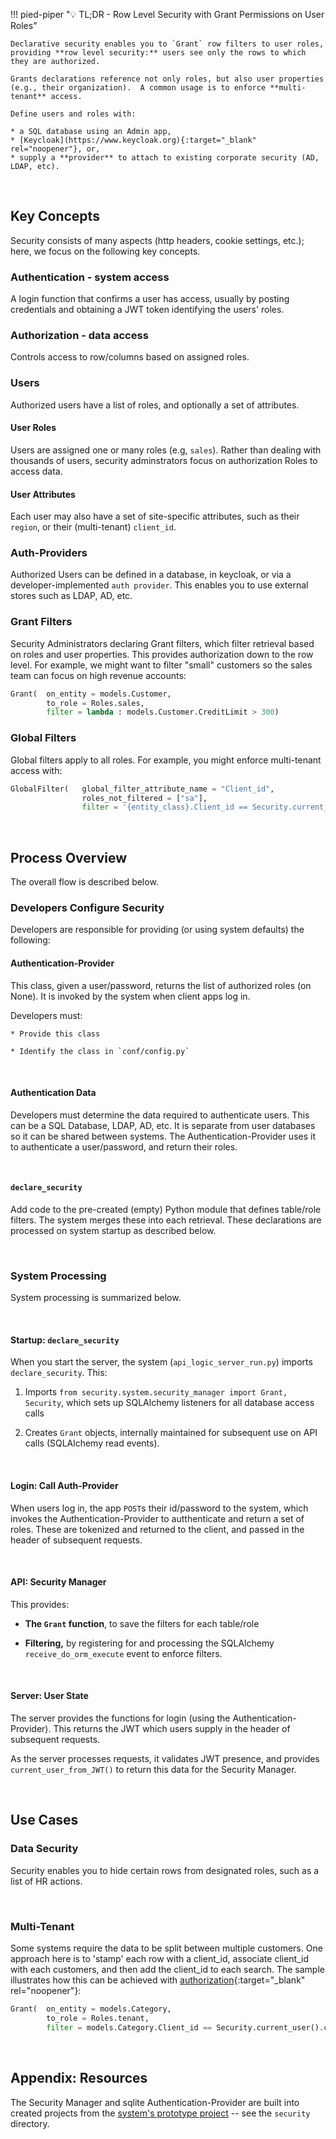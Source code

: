 !!! pied-piper ":bulb: TL;DR - Row Level Security with Grant Permissions on User Roles"

    Declarative security enables you to `Grant` row filters to user roles, providing **row level security:** users see only the rows to which they are authorized.  
    
    Grants declarations reference not only roles, but also user properties (e.g., their organization).  A common usage is to enforce **multi-tenant** access.

    Define users and roles with:
    
    * a SQL database using an Admin app,
    * [Keycloak](https://www.keycloak.org){:target="_blank" rel="noopener"}, or,
    * supply a **provider** to attach to existing corporate security (AD, LDAP, etc).

&nbsp;

## Key Concepts

Security consists of many aspects (http headers, cookie settings, etc.); here, we focus on the following key concepts.

### Authentication - system access

A login function that confirms a user has access, usually by posting credentials and obtaining a JWT token identifying the users' roles.

### Authorization - data access

Controls access to row/columns based on assigned roles.

### Users

Authorized users have a list of roles, and optionally a set of attributes.

#### User Roles

Users are assigned one or many roles (e.g, `sales`).  Rather than dealing with thousands of users, security adminstrators focus on authorization Roles to access data.

#### User Attributes

Each user may also have a set of site-specific attributes, such as their `region`, or their (multi-tenant) `client_id`.

### Auth-Providers

Authorized Users can be defined in a database, in keycloak, or via a developer-implemented ```auth provider```.  This enables you to use external stores such as LDAP, AD, etc.

### Grant Filters

Security Administrators declaring Grant filters, which filter retrieval based on roles and user properties.  This provides authorization down to the row level.  For example, we might want to filter "small" customers so the sales team can focus on high revenue accounts:

```python title='Focus Sales on high-revenue customers'
Grant(  on_entity = models.Customer,
        to_role = Roles.sales,
        filter = lambda : models.Customer.CreditLimit > 300)
```

### Global Filters

Global filters apply to all roles.  For example, you might enforce multi-tenant access with:

```python title='Global Filters apply to all roles'
GlobalFilter(   global_filter_attribute_name = "Client_id", 
                roles_not_filtered = ["sa"],
                filter = '{entity_class}.Client_id == Security.current_user().client_id')
```

&nbsp;

## Process Overview

The overall flow is described below.

### Developers Configure Security

Developers are responsible for providing (or using system defaults) the following:

#### Authentication-Provider

This class, given a user/password, returns the list of authorized roles (on None).  It is invoked by the system when client apps log in.

Developers must:

    * Provide this class

    * Identify the class in `conf/config.py`

&nbsp;

#### Authentication Data

Developers must determine the data required to authenticate users.  This can be a SQL Database, LDAP, AD, etc.  It is separate from user databases so it can be shared between systems.  The Authentication-Provider uses it to authenticate a user/password, and return their roles.

&nbsp;

#### `declare_security`

Add code to the pre-created (empty) Python module that defines table/role filters.  The system merges these into each retrieval.  These declarations are processed on system startup as described below.

&nbsp;

### System Processing

System processing is summarized below.

&nbsp;

#### Startup: `declare_security`

When you start the server, the system (`api_logic_server_run.py`) imports `declare_security`.  This:

1. Imports `from security.system.security_manager import Grant, Security`, which sets up SQLAlchemy listeners for all database access calls

2. Creates `Grant` objects, internally maintained for subsequent use on API calls (SQLAlchemy read events).

&nbsp;

#### Login: Call Auth-Provider

When users log in, the app `POST`s their id/password to the system, which invokes the Authentication-Provider to autthenticate and return a set of roles.  These are tokenized and returned to the client, and passed in the header of subsequent requests.

&nbsp;

#### API: Security Manager

This provides:

* __The `Grant` function__, to save the filters for each table/role

* __Filtering,__ by registering for and processing the SQLAlchemy `receive_do_orm_execute` event to enforce filters.

&nbsp;

#### Server: User State

The server provides the functions for login (using the Authentication-Provider).  This returns the JWT which users supply in the header of subsequent requests.

As the server processes requests, it validates JWT presence, and provides `current_user_from_JWT()` to return this data for the Security Manager.

&nbsp;

## Use Cases

### Data Security

Security enables you to hide certain rows from designated roles, such as a list of HR actions.

&nbsp;

### Multi-Tenant

Some systems require the data to be split between multiple customers.  One approach here is to 'stamp' each row with a client_id, associate client_id with each customers, and then add the client_id to each search.  The sample illustrates how this can be achieved with [authorization](Security-Authorization.md){:target="_blank" rel="noopener"}:

```python
Grant(  on_entity = models.Category,
        to_role = Roles.tenant,
        filter = models.Category.Client_id == Security.current_user().client_id)  # User table attributes
```


&nbsp;

## Appendix: Resources

The Security Manager and sqlite Authentication-Provider are built into created projects from the [system's prototype project](https://github.com/valhuber/ApiLogicServer/tree/main/api_logic_server_cli/project_prototype) -- see the `security` directory.
